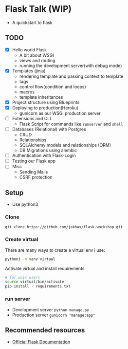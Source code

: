 # Flask Talk (WIP)
- A quickstart to flask

## TODO
- [x] Hello world Flask
    - A bit about WSGI
    - views and routing
    - running the development server(with debug mode)
- [x] Templates (jinja)
    - rendering template and passing context to template
    - tags
    - control flow(condition and loops)
    - macros
    - template inheritances
- [x] Project structure using Blueprints
- [x] Deploying to production(Heroku)
    - gunicorn as our WSGI production server
- [ ] Extensions and CLI
    - Flask Script for commands like `runserver` and `shell`
- [ ] Databases (Relational) with Postgres
    - CRUD
    - Relationships
    - SQLAlchemy models and relationships (ORM)
    - DB Migrations using alembic
- [ ] Authentication with Flask-Login
- [ ] Testing our Flask app
- [ ] Misc
    - Sending Mails
    - CSRF protection


## Setup 
- Use python3
### Clone
`git clone https://github.com/jakhax/flask-workshop.git`
### Create virtual
There are many ways to create a virtual env i use:
```bash
python3 -m venv virtual
```
Activate virtual and install requirements
```bash
# for unix users
source virtual/bin/activate
pip install - requirements.txt
```
### run server
- Development server `python manage.py`
- Production server `gunicorn "manage:app"`


## Recommended resources
- [Official Flask Documentation](https://flask.palletsprojects.com/)
